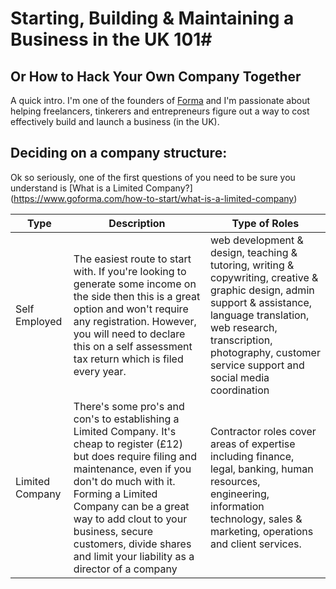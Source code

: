 # Starting, Building & Maintaining a Business in the UK 101#
## Or How to Hack Your Own Company Together ##

A quick intro. I'm one of the founders of [Forma](https://www.goforma.com/) and I'm passionate about helping freelancers, tinkerers and entrepreneurs figure out a way to cost effectively build and launch a business (in the UK).

## Deciding on a company structure: ##
Ok so seriously, one of the first questions of you need to be sure you understand is [What is a Limited Company?] (https://www.goforma.com/how-to-start/what-is-a-limited-company)

Type | Description | Type of Roles
------------ | ------------- | -------------
Self Employed | The easiest route to start with. If you're looking to generate some income on the side then this is a great option and won't require any registration. However, you will need to declare this on a self assessment tax return which is filed every year. |web development & design, teaching & tutoring, writing & copywriting, creative & graphic design, admin support & assistance, language translation, web research, transcription, photography, customer service support and social media coordination
Limited Company | There's some pro's and con's to establishing a Limited Company. It's cheap to register (£12) but does require filing and maintenance, even if you don't do much with it. Forming a Limited Company can be a great way to add clout to your business, secure customers, divide shares and limit your liability as a director of a company | Contractor roles cover areas of expertise including finance, legal, banking, human resources, engineering, information technology, sales & marketing, operations and client services.
